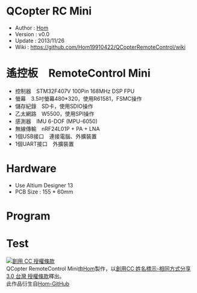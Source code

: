 QCopter RC Mini
========
* Author      : [Hom](https://github.com/Hom19910422)
* Version     : v0.0
* Update      : 2013/11/26
* Wiki        : https://github.com/Hom19910422/QCopterRemoteControl/wiki

遙控板　RemoteControl Mini
========
* 控制器　STM32F407V 100Pin 168MHz DSP FPU
* 螢幕　3.5吋螢幕480*320，使用R61581，FSMC操作
* 儲存紀錄　SD卡，使用SDIO操作
* 乙太網路　W5500，使用SPI操作
* 感測器　IMU 6-DOF (MPU-6050)
* 無線傳輸　nRF24L01P + PA + LNA
* 1個USB接口　連接電腦、外擴裝置
* 1個UART接口　外擴裝置

Hardware
========
* Use Altium Designer 13
* PCB Size : 155 * 60mm

Program
========
  
  
Test
========

  

<a rel="license" href="http://creativecommons.org/licenses/by-sa/3.0/tw/deed.zh_TW"><img alt="創用 CC 授權條款" style="border-width:0" src="http://i.creativecommons.org/l/by-sa/3.0/tw/88x31.png" /></a><br /><span xmlns:dct="http://purl.org/dc/terms/" property="dct:title">QCopter RemoteControl Mini</span>由<a xmlns:cc="http://creativecommons.org/ns#" href="https://plus.google.com/u/0/112822505513154783828/posts" property="cc:attributionName" rel="cc:attributionURL">Hom</a>製作，以<a rel="license" href="http://creativecommons.org/licenses/by-sa/3.0/tw/deed.zh_TW">創用CC 姓名標示-相同方式分享 3.0 台灣 授權條款</a>釋出。<br />此作品衍生自<a xmlns:dct="http://purl.org/dc/terms/" href="https://github.com/Hom19910422" rel="dct:source">Hom-GitHub</a>

